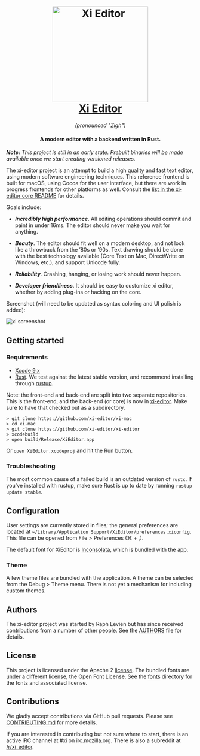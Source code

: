 <h1 align="center">
  <a href="http://xi-editor.io/xi-editor"><img src="icons/xi-editor.png" alt="Xi Editor" width="256" height="256"/></a><br>
  <a href="http://xi-editor.io/xi-editor">Xi Editor</a>
</h1>

<p align="center"><em>(pronounced "Zigh")</em></p>

<h4 align="center">A modern editor with a backend written in Rust.</h4>

***Note:*** *This project is still in an early state. Prebuilt binaries will be made available once we start creating versioned releases.*

The xi-editor project is an attempt to build a high quality and fast text editor,
using modern software engineering techniques. This reference frontend is
built for macOS, using Cocoa for the user interface, but there are work
in progress frontends for other platforms as well. Consult the
[list in the xi-editor core README](https://github.com/xi-editor/xi-editor#frontends)
for details.

Goals include:

* ***Incredibly high performance***. All editing operations should commit and paint
  in under 16ms. The editor should never make you wait for anything.

* ***Beauty***. The editor should fit well on a modern desktop, and not look like a
  throwback from the ’80s or ’90s. Text drawing should be done with the best
  technology available (Core Text on Mac, DirectWrite on Windows, etc.), and
  support Unicode fully.

* ***Reliability***. Crashing, hanging, or losing work should never happen.

* ***Developer friendliness***. It should be easy to customize xi editor, whether
  by adding plug-ins or hacking on the core.

Screenshot (will need to be updated as syntax coloring and UI polish is added):

![xi screenshot](/doc/img/xi-mac-screenshot.png?raw=true)


## Getting started

### Requirements
- [Xcode 9.x](https://developer.apple.com/xcode/)
- [Rust](https://www.rust-lang.org/). We test against the latest stable version,
and recommend installing through [rustup](https://rustup.rs).


Note: the front-end and back-end are split into two separate repositories. This
is the front-end, and the back-end (or core) is now in
[xi-editor](https://github.com/xi-editor/xi-editor). Make sure to have that checked out
as a subdirectory.

```
> git clone https://github.com/xi-editor/xi-mac
> cd xi-mac
> git clone https://github.com/xi-editor/xi-editor
> xcodebuild
> open build/Release/XiEditor.app
```

Or `open XiEditor.xcodeproj` and hit the Run button.


### Troubleshooting

The most common cause of a failed build is an outdated version of `rustc`.
If you've installed with rustup, make sure Rust is up to date by running
`rustup update stable`.


## Configuration

User settings are currently stored in files; the general preferences are
located at `~/Library/Application Support/XiEditor/preferences.xiconfig`.
This file can be opened from File > Preferences (⌘ + ,).

The default font for XiEditor is 
[Inconsolata](http://levien.com/type/myfonts/inconsolata.html), which
is bundled with the app.


### Theme

A few theme files are bundled with the application. A theme can be selected
from the Debug > Theme menu. There is not yet a mechanism for including
custom themes.


## Authors

The xi-editor project was started by Raph Levien but has since received
contributions from a number of other people. See the [AUTHORS](AUTHORS)
file for details.


## License

This project is licensed under the Apache 2 [license](LICENSE). The bundled fonts are under a
different license, the Open Font License. See the [fonts](fonts) directory for the fonts and associated
license.


## Contributions

We gladly accept contributions via GitHub pull requests. Please see
[CONTRIBUTING.md](CONTRIBUTING.md) for more details.

If you are interested in contributing but not sure where to start, there is
an active IRC channel at #xi on irc.mozilla.org. There is also a subreddit at
[/r/xi_editor](https://www.reddit.com/r/xi_editor/).
